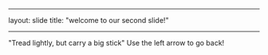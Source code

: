 _ _ _
layout: slide
title: "welcome to our second slide!"
_ _ _
"Tread lightly, but carry a big stick"
Use the left arrow to go back!
